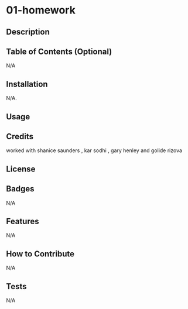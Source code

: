 # 01-homework
## Description





## Table of Contents (Optional)

N/A
## Installation

N/A.

## Usage







## Credits
worked with shanice saunders , kar sodhi , gary henley and  golide rizova


## License

## Badges

N/A
## Features

N/A

## How to Contribute

N/A
## Tests

N/A